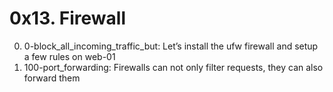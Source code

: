 # 0x13. Firewall

0. 0-block_all_incoming_traffic_but: Let’s install the ufw firewall and setup a few rules on web-01
1. 100-port_forwarding: Firewalls can not only filter requests, they can also forward them